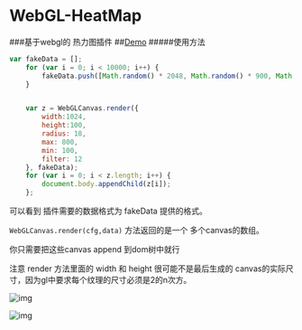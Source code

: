 # WebGL-HeatMap
###基于webgl的 热力图插件
##[Demo](http://wshxbqq-wshxbqq.stor.sinaapp.com/2016-02-15_16-49-51_518___demo.html)
#####使用方法
```javascript
var fakeData = [];
    for (var i = 0; i < 10000; i++) {
        fakeData.push([Math.random() * 2048, Math.random() * 900, Math.floor(Math.random() * 600)]);
    }


    var z = WebGLCanvas.render({
        width:1024,
        height:100,
        radius: 18,
        max: 800,
        min: 100,
        filter: 12
    }, fakeData);
    for (var i = 0; i < z.length; i++) {
        document.body.appendChild(z[i]);
    };

```

可以看到 插件需要的数据格式为 fakeData 提供的格式。


`WebGLCanvas.render(cfg,data)` 方法返回的是一个 多个canvas的数组。



你只需要把这些canvas append 到dom树中就行


注意 render 方法里面的 width 和 height 很可能不是最后生成的 canvas的实际尺寸，因为gl中要求每个纹理的尺寸必须是2的n次方。


![img](http://wshxbqq-wshxbqq.stor.sinaapp.com/2016-02-15_16-40-07_884___2.png)


![img](http://wshxbqq-wshxbqq.stor.sinaapp.com/2016-02-15_16-36-59_476___1.png)
